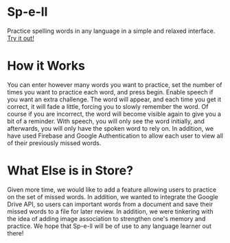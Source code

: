 # Sp-e-ll
Practice spelling words in any language in a simple and relaxed interface. 
[Try it out!](http://spell.paperplane.io)
# How it Works
You can enter however many words you want to practice, set the number of times you want to practice each word, and press begin. Enable speech if you want an extra challenge. The word will appear, and each time you get it correct, it will fade a little, forcing you to slowly remember the word. Of course if you are incorrect, the word will become visible again to give you a bit of a reminder. 
With speech, you will only see the word initially, and afterwards, you will only have the spoken word to rely on.
In addition, we have used Firebase and Google Authentication to allow each user to view all of their previously missed words.
# What Else is in Store?
Given more time, we would like to add a feature allowing users to practice on the set of missed words. In addition, we wanted to integrate the Google Drive API, so users can important words from a document and save their missed words to a file for later review. In addition, we were tinkering with the idea of adding image association to strengthen one's memory and practice. 
We hope that Sp-e-ll will be of use to any language learner out there!
